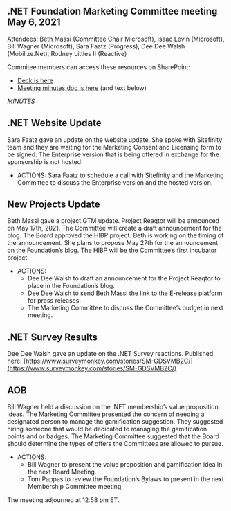 ## .NET Foundation Marketing Committee meeting May 6, 2021

Attendees:
Beth Massi (Committee Chair Microsoft), Isaac Levin (Microsoft), Bill Wagner (Microsoft), Sara Faatz (Progress), Dee Dee Walsh (Mobilize.Net), Rodney Littles II (Reactive)

Commitee members can access these resources on SharePoint:
- [Deck is here](https://dotnetfoundation.sharepoint.com/:p:/s/Marketing/EXJlKiq3KotEiCGH77Gnij0BtLsDk9YeWUEEsDgTpy3aoA?e=yX4whH)
- [Meeting minutes doc is here](https://dotnetfoundation.sharepoint.com/:w:/s/Marketing/EWtS30-WwqRGhw_MfcFavccBqjusH9ewTrffiJBWNV9Tqw?e=LYGP4X) (and text below)

*MINUTES*

## .NET Website Update

Sara Faatz gave an update on the website update. She spoke with Sitefinity team and they are waiting for the Marketing Consent and Licensing form to be signed. The Enterprise version that is being offered in exchange for the sponsorship is not hosted. 

- ACTIONS:
Sara Faatz to schedule a call with Sitefinity and the Marketing Committee to discuss the Enterprise version and the hosted version. 

## New Projects Update

Beth Massi gave a project GTM update. Project Reaqtor will be announced on May 17th, 2021. The Committee will create a draft announcement for the blog. The Board approved the HIBP project. Beth is working on the timing of the announcement. She plans to propose May 27th for the announcement on the Foundation’s blog. The HIBP will be the Committee’s first incubator project.

- ACTIONS:
    - Dee Dee Walsh to draft an announcement for the Project Reaqtor to place in the Foundation’s blog.
    - Dee Dee Walsh to send Beth Massi the link to the E-release platform for press releases.  
    - The Marketing Committee to discuss the Committee’s budget in next meeting.

## .NET Survey Results

Dee Dee Walsh gave an update on the .NET Survey reactions. 
Published here: [https://www.surveymonkey.com/stories/SM-GDSVMB2C/](https://www.surveymonkey.com/stories/SM-GDSVMB2C/)

## AOB

Bill Wagner held a discussion on the .NET membership’s value proposition ideas. The Marketing Committee presented the concern of needing a designated person to manage the gamification suggestion. They suggested hiring someone that would be dedicated to managing the gamification points and or badges. The Marketing Committee suggested that the Board should determine the types of offers the Committees are allowed to pursue. 

- ACTIONS:
    - Bill Wagner to present the value proposition and gamification idea in the next Board Meeting. 
    - Tom Pappas to review the Foundation’s Bylaws to present in the next Membership Committee meeting. 

The meeting adjourned at 12:58 pm ET.